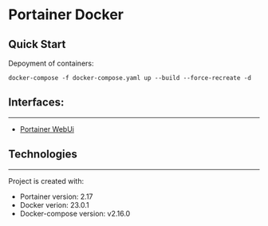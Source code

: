 # Portainer Docker

## Quick Start

Depoyment of containers:
~~~
docker-compose -f docker-compose.yaml up --build --force-recreate -d
~~~


## Interfaces:
---
* [Portainer WebUi](http://127.0.0.1:9000/#!/auth)


## Technologies
---
Project is created with:
* Portainer version: 2.17
* Docker verion: 23.0.1
* Docker-compose version: v2.16.0
